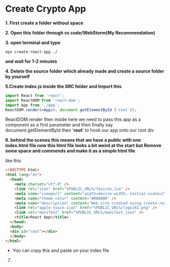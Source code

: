 # Create Crypto App

**1. First create a folder without space** 

**2. Open this folder through vs code/WebStorm(My Recommendation)** 

**3. open terminal and type** 
```text
npx create-react-app ./
```
**and wait for 1-2 minutes** 

**4. Delete the source folder which already made and create a source folder by yourself**

**5.Create index.js inside the SRC folder and Import this** 
```jsx
import React from 'react';
import ReactDOM from 'react-dom';
import App from './App';
ReactDOM.render(<App/>, document.getElementById ('root'));
```
ReactDOM.render then inside here we need to pass this app as a component as a first parameter and then finally say
document.getElementById then '**root**' to hook our app onto our root div


**6. behind the scenes this means that we have a public with one index.html file now this html file looks a bit weird at the start but Remove some space and commends and make it as a simple html file** 

like this 
```html
<!DOCTYPE html>
<html lang="en">
  <head>
    <meta charset="utf-8" />
    <link rel="icon" href="%PUBLIC_URL%/favicon.ico" />
    <meta name="viewport" content="width=device-width, initial-scale=1" />
    <meta name="theme-color" content="#000000" />
    <meta name="description" content="Web site created using create-react-app"/>
    <link rel="apple-touch-icon" href="%PUBLIC_URL%/logo192.png" />
    <link rel="manifest" href="%PUBLIC_URL%/manifest.json" />
    <title>React App</title>
  </head>
  <body>
  <div id="root"></div>
  </body>
</html>

```
- You can copy this and paste on your index file 

7. 



